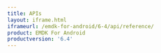 ```yaml
---
title: APIs
layout: iframe.html
iframeurl: /emdk-for-android/6-4/api/reference/
product: EMDK For Android
productversion: '6.4'
---
```















